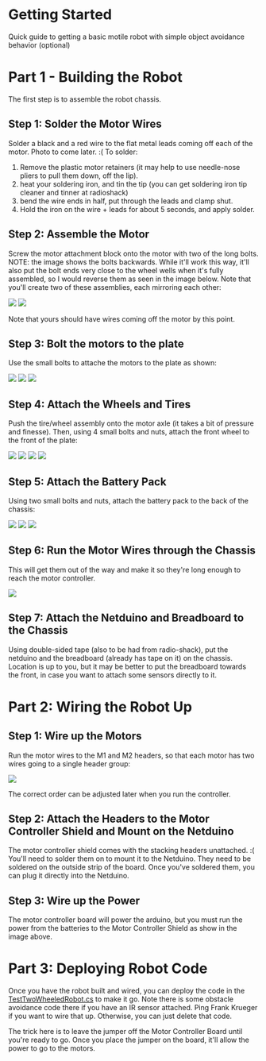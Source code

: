 # Getting Started
Quick guide to getting a basic motile robot with simple object avoidance behavior (optional)

# Part 1 - Building the Robot
The first step is to assemble the robot chassis.

## Step 1: Solder the Motor Wires

Solder a black and a red wire to the flat metal leads coming off each of the motor. Photo to come later. :( To solder:

 1. Remove the plastic motor retainers (it may help to use needle-nose pliers to pull them down, off the lip).
 2. heat your soldering iron, and tin the tip (you can get soldering iron tip cleaner and tinner at radioshack) 
 3. bend the wire ends in half, put through the leads and clamp shut. 
 4. Hold the iron on the wire + leads for about 5 seconds, and apply solder.

## Step 2: Assemble the Motor

Screw the motor attachment block onto the motor with two of the long bolts. NOTE: the image shows the bolts backwards. While it'll work this way, it'll also put the bolt ends very close to the wheel wells when it's fully assembled, so I would reverse them as seen in the image below. Note that you'll create two of these assemblies, each mirroring each other:

![](https://github.com/xamarin/Xamarin.Robotics/blob/master/Getting%20Started/Images/02.jpg?raw=true)
![](https://github.com/xamarin/Xamarin.Robotics/blob/master/Getting%20Started/Images/02.jpg?raw=true)

Note that yours should have wires coming off the motor by this point.

## Step 3: Bolt the motors to the plate

Use the small bolts to attache the motors to the plate as shown:

![](https://github.com/xamarin/Xamarin.Robotics/blob/master/Getting%20Started/Images/03.jpg?raw=true)
![](https://github.com/xamarin/Xamarin.Robotics/blob/master/Getting%20Started/Images/04.jpg?raw=true)
![](https://github.com/xamarin/Xamarin.Robotics/blob/master/Getting%20Started/Images/05.jpg?raw=true)

## Step 4: Attach the Wheels and Tires

Push the tire/wheel assembly onto the motor axle (it takes a bit of pressure and finesse). Then, using 4 small bolts and nuts, attach the front wheel to the front of the plate:

![](https://github.com/xamarin/Xamarin.Robotics/blob/master/Getting%20Started/Images/06.jpg?raw=true)
![](https://github.com/xamarin/Xamarin.Robotics/blob/master/Getting%20Started/Images/07.jpg?raw=true)
![](https://github.com/xamarin/Xamarin.Robotics/blob/master/Getting%20Started/Images/08.jpg?raw=true)
![](https://github.com/xamarin/Xamarin.Robotics/blob/master/Getting%20Started/Images/09.jpg?raw=true)

## Step 5: Attach the Battery Pack

Using two small bolts and nuts, attach the battery pack to the back of the chassis:

![](https://github.com/xamarin/Xamarin.Robotics/blob/master/Getting%20Started/Images/10.jpg?raw=true)
![](https://github.com/xamarin/Xamarin.Robotics/blob/master/Getting%20Started/Images/11.jpg?raw=true)
![](https://github.com/xamarin/Xamarin.Robotics/blob/master/Getting%20Started/Images/12.jpg?raw=true)

## Step 6: Run the Motor Wires through the Chassis

This will get them out of the way and make it so they're long enough to reach the motor controller.

![](https://github.com/xamarin/Xamarin.Robotics/blob/master/Getting%20Started/Images/13.jpeg?raw=true)

## Step 7: Attach the Netduino and Breadboard to the Chassis

Using double-sided tape (also to be had from radio-shack), put the netduino and the breadboard (already has tape on it) on the chassis. Location is up to you, but it may be better to put the breadboard towards the front, in case you want to attach some sensors directly to it.

# Part 2: Wiring the Robot Up

## Step 1: Wire up the Motors

Run the motor wires to the M1 and M2 headers, so that each motor has two wires going to a single header group:

![](https://github.com/xamarin/Xamarin.Robotics/blob/master/Getting%20Started/Images/14.jpeg?raw=true)

The correct order can be adjusted later when you run the controller.

## Step 2: Attach the Headers to the Motor Controller Shield and Mount on the Netduino

The motor controller shield comes with the stacking headers unattached. :( You'll need to solder them on to mount it to the Netduino. They need to be soldered on the outside strip of the board. Once you've soldered them, you can plug it directly into the Netduino.


## Step 3: Wire up the Power

The motor controller board will power the arduino, but you must run the power from the batteries to the Motor Controller Shield as show in the image above.

# Part 3: Deploying Robot Code

Once you have the robot built and wired, you can deploy the code in the [TestTwoWheeledRobot.cs](https://github.com/xamarin/Xamarin.Robotics/tree/master/Source/Xamarin.Robotics/Xamarin.Robotics.Micro.Core.Netduino2Tests) to make it go. Note there is some obstacle avoidance code there if you have an IR sensor attached. Ping Frank Krueger if you want to wire that up. Otherwise, you can just delete that code.

The trick here is to leave the jumper off the Motor Controller Board until you're ready to go. Once you place the jumper on the board, it'll allow the power to go to the motors.
